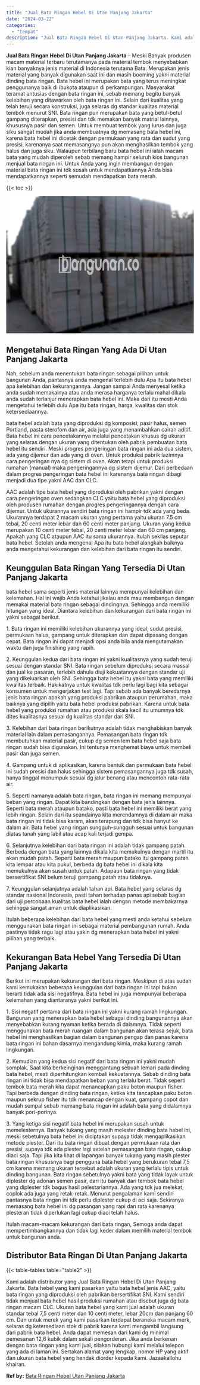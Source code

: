 ```yaml
---
title: "Jual Bata Ringan Hebel Di Utan Panjang Jakarta"
date: "2024-03-22"
categories: 
  - "tempat"
description: "Jual Bata Ringan Hebel Di Utan Panjang Jakarta. Kami adalah distributor yang Jual Bata Ringan Hebel Di Utan Panjang Jakarta. Bata hebel yang kami pasarkan ya..."
---
```


**Jual Bata Ringan Hebel Di Utan Panjang Jakarta** – Meski Banyak produsen macam material terbaru terutamanya pada material tembok menyebabkan kian banyaknya jenis material di Indonesia terutama Bata. Merupakan jenis material yang banyak digunakan saat ini dan masih booming yakni material dinding bata ringan. Bata hebel ini merupakan bata yang terus meningkat penggunanya baik di ibukota ataupun di perkampungan. Masyarakat teramat antusias dengan bata ringan ini, sebab memang begitu banyak kelebihan yang ditawarkan oleh bata ringan ini. Selain dari kualitas yang telah teruji secara konstruksi, juga selaras dg standar kualitas material tembok menurut SNI. Bata ringan pun merupakan bata yang betul-betul gampang diterapkan, presisi dan tdk memakan banyak matrial lainnya, khususnya pasir dan semen. Untuk membuat tembok yang lurus dan juga siku sangat mudah jika anda membuatnya dg memasang bata hebel ini, karena bata hebel ini dicetak dengan permukaan yang rata dan sudut yang presisi, karenanya saat memasangnya pun akan menghasilkan tembok yang halus dan juga siku. Walaupun terbilang baru bata hebel ini ialah macam bata yang mudah diperoleh sebab memang hampir seluruh kios bangunan menjual bata ringan ini. Untuk Anda yang ingin membangun dengan material bata ringan ini tdk susah untuk mendapatkannya Anda bisa mendapatkannya seperti semudah mendapatkan bata merah.

{{< toc >}}

![Jual Bata Ringan Hebel Di Utan Panjang Jakarta](/images/jual-hebel-murah-17.png)

## Mengetahui Bata Ringan Yang Ada Di Utan Panjang Jakarta

Nah, sebelum anda menentukan bata ringan sebagai pilihan untuk bangunan Anda, pantasnya anda mengenal terlebih dulu Apa itu bata hebel apa kelebihan dan kekurangannya. Jangan sampai Anda menyesal ketika anda sudah memakainya atau anda merasa harganya terlalu mahal dikala anda sudah terlanjur menerapkan bata hebel ini. Maka dari itu mesti Anda mengetahui terlebih dulu Apa itu bata ringan, harga, kwalitas dan stok ketersediaannya.

bata hebel adalah bata yang diproduksi dg komposisi; pasir halus, semen Portland, pasta sterofom dan air, ada juga yang menambahkan cairan aditif. Bata hebel ini cara pencetakannya melalui pencetakan khusus dg ukuran yang selaras dengan ukuran yang ditentukan oleh pabrik pembuatan bata hebel itu sendiri. Meski progres pengeringan bata ringan ini ada dua sistem, ada yang dijemur dan ada yang di oven. Untuk produksi pabrik lazimnya cara pengeringan nya dg sistem di oven. Akan tetapi untuk produksi rumahan (manual) maka pengeringannya dg sistem dijemur. Dari perbedaan dalam progres pengeringan bata hebel ini karenanya bata ringan dibagi menjadi dua tipe yakni AAC dan CLC.

AAC adalah tipe bata hebel yang diproduksi oleh pabrikan yakni dengan cara pengeringan oven sedangkan CLC yaitu bata hebel yang diproduksi oleh produsen rumahan dengan progres pengeringannya dengan cara dijemur. Untuk ukurannya sendiri bata ringan ini hampir tdk ada yang beda. Ukurannya terdapat 2 macam ukuran yang pertama yaitu ukuran 7.5 cm tebal, 20 centi meter lebar dan 60 centi meter panjang. Ukuran yang kedua merupakan 10 centi meter tebal, 20 centi meter lebar dan 60 cm panjang. Apakah yang CLC ataupun AAC itu sama ukurannya. Itulah sekilas seputar bata hebel. Setelah anda mengenal Apa itu bata hebel alangkah baiknya anda mengetahui kekurangan dan kelebihan dari bata ringan itu sendiri.

## Keunggulan Bata Ringan Yang Tersedia Di Utan Panjang Jakarta

bata hebel sama seperti jenis material lainnya mempunyai kelebihan dan kelemahan. Hal ini wajib Anda ketahui jikalau anda mau membangun dengan memakai material bata ringan sebagai dindingnya. Sehingga anda memiliki hitungan yang ideal. Diantara kelebihan dan kekurangan dari bata ringan ini yakni sebagai berikut.

1\. Bata ringan ini memiliki kelebihan ukurannya yang ideal, sudut presisi, permukaan halus, gampang untuk diterapkan dan dapat dipasang dengan cepat. Bata ringan ini dapat menjadi opsi anda bila anda mengutamakan waktu dan juga finishing yang rapih.

2\. Keunggulan kedua dari bata ringan ini yakni kualitasnya yang sudah teruji sesuai dengan standar SNI. Bata ringan sebelum diproduksi secara massal dan jual ke pasaran, terlebih dahulu diuji kekuatannya dengan standar uji yang dikeluarkan oleh SNI. Sehingga bata hebel itu yakni bata yang memiliki kwalitas terbaik. Hakikatnya untuk kwalitas tdk perlu lagi bagi kita sebagai konsumen untuk mengerjakan test lagi. Tapi sebab ada banyak beredarnya jenis bata ringan apakah yang produksi pabrikan ataupun perumahan, maka baiknya yang dipilih yaitu bata hebel produksi pabrikan. Karena untuk bata hebel yang produksi rumahan atau produksi skala kecil itu umumnya tdk dites kualitasnya sesuai dg kualitas standar dari SNI.

3\. Kelebihan dari bata ringan berikutnya adalah tidak menghabiskan banyak material lain dalam pemasangannya. Pemasangan bata ringan tdk membutuhkan material pasir, cukup dg semen lem bata hebel saja bata ringan sudah bisa digunakan. Ini tentunya menghemat biaya untuk membeli pasir dan juga semen.

4\. Gampang untuk di aplikasikan, karena bentuk dan permukaan bata hebel ini sudah presisi dan halus sehingga sistem pemasangannya juga tdk susah, hanya tinggal menumpuk sesuai dg jalur benang atau mencontoh rata-rata air.

5\. Seperti namanya adalah bata ringan, bata ringan ini memang mempunyai beban yang ringan. Dapat kita bandingkan dengan bata jenis lainnya. Seperti bata merah ataupun batako, pasti bata hebel ini memiliki berat yang lebih ringan. Selain dari itu seandainya kita merendamnya di dalam air maka bata ringan ini tidak bisa karam, akan terapung dan tdk bisa hanyut ke dalam air. Bata hebel yang ringan sungguh-sungguh sesuai untuk bangunan diatas tanah yang labil atau acap kali terjadi gempa.

6\. Selanjutnya kelebihan dari bata ringan ini adalah tidak gampang patah. Berbeda dengan bata yang lainnya dikala kita memukulnya dengan martil itu akan mudah patah. Seperti bata merah maupun batako itu gampang patah kita lempar atau kita pukul, berbeda dg bata hebel ini dikala kita memukulnya akan susah untuk patah. Adapaun bata ringan yang tidak bersertifikat SNI belum teruji gampang patah atau tidaknya.

7\. Keunggulan selanjutnya adalah tahan api. Bata hebel yang selaras dg standar nasional Indonesia, pasti tahan terhadap panas api sebab bagian dari uji percobaan kualitas bata hebel ialah dengan metode membakarnya sehingga sangat aman untuk diaplikasikan.

Itulah beberapa kelebihan dari bata hebel yang mesti anda ketahui sebelum menggunakan bata ringan ini sebagai material pembangunan rumah. Anda pastinya tidak ragu lagi atau yakin dg menerapkan bata hebel ini yakni pilihan yang terbaik.

## Kekurangan Bata Hebel Yang Tersedia Di Utan Panjang Jakarta

Berikut ini merupakan kekurangan dari bata ringan. Meskipun di atas sudah kami kemukakan beberapa keunggulan dari bata ringan ini tapi bukan berarti tidak ada sisi negatifnya. Bata hebel ini juga mempunyai beberapa kelemahan yang diantaranya yakni berikut ini.

1\. Sisi negatif pertama dari bata ringan ini yakni kurang ramah lingkungan. Bangunan yang menerapkan bata hebel sebagai dinding bangunannya akan menyebabkan kurang nyaman ketika berada di dalamnya. Tidak seperti menggunakan bata merah ruangan dalam bangunan akan terasa sejuk, bata hebel ini menghasilkan bagian dalam bangunan pengap dan panas karena bata ringan ini bahan dasarnya mengandung kimia, maka kurang ramah lingkungan.

2\. Kemudian yang kedua sisi negatif dari bata ringan ini yakni mudah somplak. Saat kita berkeinginan menggantung sebuah lemari pada dinding bata hebel, mesti diperhitungkan kembali kekuatannya. Sebab dinding bata ringan ini tidak bisa mendapatkan beban yang terlalu berat. Tidak seperti tembok bata merah kita dapat menancapkan paku beton maupun fisher. Tapi berbeda dengan dinding bata ringan, ketika kita tancapkan paku beton maupun sekrup fisher itu tdk menancap dengan kuat, gampang copot dan mudah sempal sebab memang bata ringan ini adalah bata yang didalamnya banyak pori-porinya.

3\. Yang ketiga sisi negatif bata hebel ini merupakan susah untuk memelesternya. Banyak tukang yang masih melester dinding bata hebel ini, meski sebetulnya bata hebel ini diciptakan supaya tidak mengaplikasikan metode plester. Dari itu bata ringan dibuat dengan permukaan rata dan presisi, supaya tdk ada plester lagi setelah pemasangan bata ringan, cukup diaci saja. Tapi jika kita lihat di lapangan banyak tukang yang masih plester bata ringan khususnya bagi pengguna bata hebel yang berukuran tebal 7,5 cm karena memang ukuran tersebut adalah ukuran yang terlalu tipis untuk dinding bangunan. Bata ringan sebetulnya yakni bata yang tidak layak untuk diplester dg adonan semen pasir, dari itu banyak dari tembok bata hebel yang diplester tdk bagus hasil pelestariannya. Ada yang tdk jua melekat, coplok ada juga yang retak-retak. Menurut pengalaman kami sendiri pantasnya bata ringan ini tdk perlu diplester cukup di aci saja. Sekiranya memasang bata hebel ini dg pasangan yang rapi dan rata karenanya plesteran tidak diperlukan lagi cukup diaci telah halus.

Itulah macam-macam kekurangan dari bata ringan, Semoga anda dapat mempertimbangkannya dan tidak lagi keder dalam memilih material tembok untuk bangunan anda.

## Distributor Bata Ringan Di Utan Panjang Jakarta

{{< table-tables table="table2" >}}

Kami adalah distributor yang Jual Bata Ringan Hebel Di Utan Panjang Jakarta. Bata hebel yang kami pasarkan yaitu bata hebel jenis AAC, yaitu bata ringan yang diproduksi oleh pabrikan bersertifikat SNI. Kami sendiri tidak menjual bata hebel hasil produksi rumahan atau disebut juga dg bata ringan macam CLC. Ukuran bata hebel yang kami jual adalah ukuran standar tebal 7,5 centi meter dan 10 centi meter, lebar 20cm dan panjang 60 cm. Dan untuk merek yang kami pasarkan terdapat beraneka macam merk, selaras dg ketersediaan stok di pabrik karena kami mengambil langsung dari pabrik bata hebel. Anda dapat memesan dari kami dg minimal pemesanan 12,6 kubik dalam sekali pengorderan. Jika anda berkenan dengan bata ringan yang kami jual, silakan hubungi kami melalui telepon yang ada di laman ini. Sertakan alamat yang lengkap, nomor HP yang aktif dan ukuran bata hebel yang hendak diorder kepada kami. Jazaakallohu khairan.

**Ref by:** [Bata Ringan Hebel Utan Panjang Jakarta](https://id.wikipedia.org/wiki/Bata)
